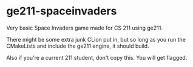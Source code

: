 # ge211-spaceinvaders
Very basic Space Invaders game made for CS 211 using ge211.

There might be some extra junk CLion put in, but so long as you run the CMakeLists and include the ge211 engine, it should build.

Also if you're a current 211 student, don't copy this. You will get flagged.
